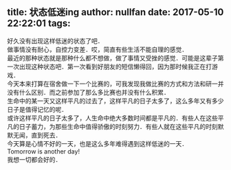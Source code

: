 title: 状态低迷ing
author: nullfan
date: 2017-05-10 22:22:01
tags:
---
好久没有出现这样低迷的状态了吧．  
做事情没有耐心，自控力变差．哎，简直有些生活不能自理的感觉．  
最近的那种状态就是那种什么都不想做，做了事情又受挫的感觉．可能是这辈子第一次出现这种状态吧．第一次看到好朋友的短信懒得回，因为那时候我正在打游戏．  
今天本来打算在宿舍做一下一个比赛的，可我发现我做比赛的方式和方法和研一并没有什么区别．而之前参加了那么多比赛也并没有什么积累．  
生命中的某一天又这样平凡的过去了，这样平凡的日子太多了，这么多年又有多少日子是值得记忆的呢．  
或许这样平凡的日子太多了，人生命中绝大多数时间都是平凡的．有些人在这些平凡的日子蓄力，为那些生命中值得骄傲的时刻努力．有些人就在这些平凡的时刻默默无闻，直到死去．  
今天算是心情不好的一天，也是这么多年难得遇到这样低迷的一天．  
Tomorrow is another day!  
我想一切都会好的．  
